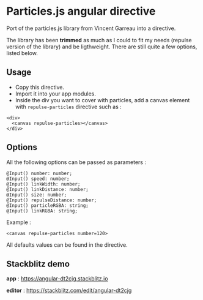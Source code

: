 # Particles.js angular directive

Port of the particles.js library from Vincent Garreau into a directive.

The library has been **trimmed** as much as I could to fit my needs (repulse version of the library) and be ligthweight. There are still quite a few options, listed below.

## Usage

- Copy this directive.
- Import it into your app modules.
- Inside the div you want to cover with particles, add a canvas element with `repulse-particles` directive such as :

```
<div>
  <canvas repulse-particles></canvas>
</div>
```
## Options

All the following options can be passed as parameters :

```
@Input() number: number;
@Input() speed: number;
@Input() linkWidth: number;
@Input() linkDistance: number;
@Input() size: number;
@Input() repulseDistance: number;
@Input() particleRGBA: string;
@Input() linkRGBA: string;
```

Example : 

```
<canvas repulse-particles number=120>
```

All defaults values can be found in the directive.

## Stackblitz demo

**app** : https://angular-dt2cjg.stackblitz.io

**editor** : https://stackblitz.com/edit/angular-dt2cjg
